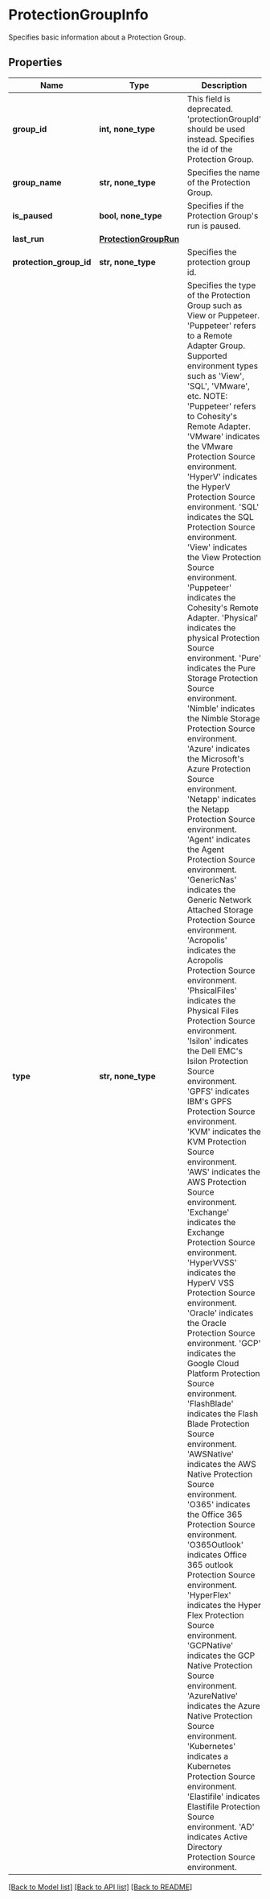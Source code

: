 # ProtectionGroupInfo

Specifies basic information about a Protection Group.

## Properties
Name | Type | Description | Notes
------------ | ------------- | ------------- | -------------
**group_id** | **int, none_type** | This field is deprecated. &#39;protectionGroupId&#39; should be used instead. Specifies the id of the Protection Group. | [optional] 
**group_name** | **str, none_type** | Specifies the name of the Protection Group. | [optional] 
**is_paused** | **bool, none_type** | Specifies if the Protection Group&#39;s run is paused. | [optional] 
**last_run** | [**ProtectionGroupRun**](ProtectionGroupRun.md) |  | [optional] 
**protection_group_id** | **str, none_type** | Specifies the protection group id. | [optional] 
**type** | **str, none_type** | Specifies the type of the Protection Group such as View or Puppeteer. &#39;Puppeteer&#39; refers to a Remote Adapter Group. Supported environment types such as &#39;View&#39;, &#39;SQL&#39;, &#39;VMware&#39;, etc. NOTE: &#39;Puppeteer&#39; refers to Cohesity&#39;s Remote Adapter. &#39;VMware&#39; indicates the VMware Protection Source environment. &#39;HyperV&#39; indicates the HyperV Protection Source environment. &#39;SQL&#39; indicates the SQL Protection Source environment. &#39;View&#39; indicates the View Protection Source environment. &#39;Puppeteer&#39; indicates the Cohesity&#39;s Remote Adapter. &#39;Physical&#39; indicates the physical Protection Source environment. &#39;Pure&#39; indicates the Pure Storage Protection Source environment. &#39;Nimble&#39; indicates the Nimble Storage Protection Source environment. &#39;Azure&#39; indicates the Microsoft&#39;s Azure Protection Source environment. &#39;Netapp&#39; indicates the Netapp Protection Source environment. &#39;Agent&#39; indicates the Agent Protection Source environment. &#39;GenericNas&#39; indicates the Generic Network Attached Storage Protection Source environment. &#39;Acropolis&#39; indicates the Acropolis Protection Source environment. &#39;PhsicalFiles&#39; indicates the Physical Files Protection Source environment. &#39;Isilon&#39; indicates the Dell EMC&#39;s Isilon Protection Source environment. &#39;GPFS&#39; indicates IBM&#39;s GPFS Protection Source environment. &#39;KVM&#39; indicates the KVM Protection Source environment. &#39;AWS&#39; indicates the AWS Protection Source environment. &#39;Exchange&#39; indicates the Exchange Protection Source environment. &#39;HyperVVSS&#39; indicates the HyperV VSS Protection Source environment. &#39;Oracle&#39; indicates the Oracle Protection Source environment. &#39;GCP&#39; indicates the Google Cloud Platform Protection Source environment. &#39;FlashBlade&#39; indicates the Flash Blade Protection Source environment. &#39;AWSNative&#39; indicates the AWS Native Protection Source environment. &#39;O365&#39; indicates the Office 365 Protection Source environment. &#39;O365Outlook&#39; indicates Office 365 outlook Protection Source environment. &#39;HyperFlex&#39; indicates the Hyper Flex Protection Source environment. &#39;GCPNative&#39; indicates the GCP Native Protection Source environment. &#39;AzureNative&#39; indicates the Azure Native Protection Source environment. &#39;Kubernetes&#39; indicates a Kubernetes Protection Source environment. &#39;Elastifile&#39; indicates Elastifile Protection Source environment. &#39;AD&#39; indicates Active Directory Protection Source environment. | [optional] 

[[Back to Model list]](../README.md#documentation-for-models) [[Back to API list]](../README.md#documentation-for-api-endpoints) [[Back to README]](../README.md)


